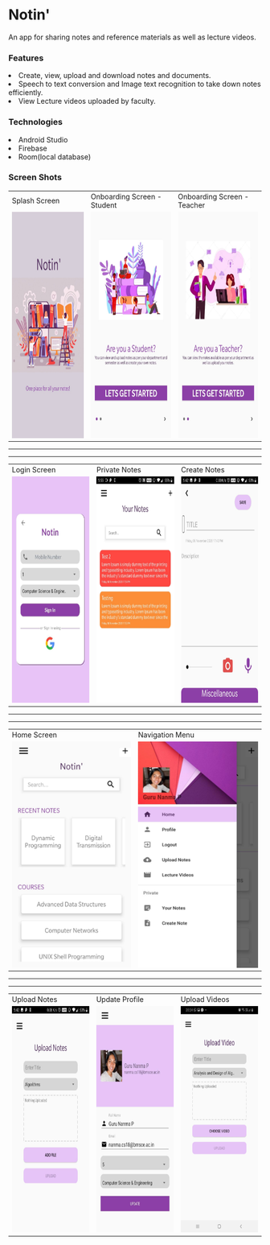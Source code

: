 # Notin'
<p>An app for sharing notes and reference materials as well as lecture videos.</p>

### Features
<li>Create, view, upload and download notes and documents.</li>
<li>Speech to text conversion and Image text recognition to take down notes efficiently.</li>
<li>View Lecture videos uploaded by faculty.</li>

### Technologies
<li>Android Studio</li>
<li>Firebase</li>
<li>Room(local database)</li>

### Screen Shots

<table>
  <tr>
    <td>Splash Screen</td>
     <td>Onboarding Screen - Student</td>
    <td>Onboarding Screen - Teacher</td>
    
  </tr>
  <tr>
    <td><img src="images/SplashScreen.jpeg" width="250" height="450"></td>
    <td><img src="images/Onboarding-Student.jpeg" width="250" height="450"></td>
    <td><img src="images/Onboarding-Teacher.jpeg" width="250" height="450"></td>
   
  </tr>
 </table>

------------------------------------------------------------------------------------------------------------------
------------------------------------------------------------------------------------------------------------------

<table>
  <tr>
    <td>Login Screen</td>
    <td>Private Notes</td>
     <td>Create Notes</td>
   
  </tr>
  <tr>
     <td><img src="images/LoginScreen.jpeg" width="250" height="450"></td>
    <td><img src="images/PrivateNotes.jpeg" width="250" height="450"></td>
    <td><img src="images/CreateNotes.jpeg" width="250" height="450"></td>
    
  </tr>
 </table>
 
  ------------------------------------------------------------------------------------------------------------------
------------------------------------------------------------------------------------------------------------------
<table>
  <tr>
     <td>Home Screen</td>
    <td>Navigation Menu</td>
  </tr>
  <tr>
  <td><img src="images/HomeScreen.jpeg" width="250" height="450"></td>
    <td><img src="images/NavigationMenu.jpeg" width="250" height="450"></td>
  </tr>
 </table>


------------------------------------------------------------------------------------------------------------------
------------------------------------------------------------------------------------------------------------------
<table>
  <tr>
    <td>Upload Notes</td>
     <td>Update Profile</td>
    <td>Upload Videos</td>
  </tr>
  <tr>
    <td><img src="images/UploadNotes.jpeg" width="250" height="450"></td>
    <td><img src="images/UpdateProfile.jpeg" width="250" height="450"></td>
    <td><img src="images/UploadVideos.jpeg" width="250" height="450"></td>
  </tr>
 </table>
 


